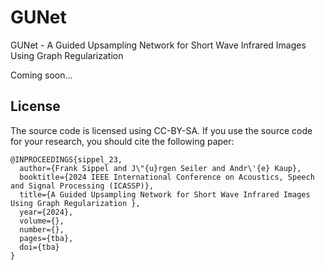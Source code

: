 # GUNet
GUNet -  A Guided Upsampling Network for Short Wave Infrared Images Using Graph Regularization

Coming soon...

## License
The source code is licensed using CC-BY-SA.
If you use the source code for your research, you should cite the following paper:
```
@INPROCEEDINGS{sippel_23,
  author={Frank Sippel and J\"{u}rgen Seiler and Andr\'{e} Kaup},
  booktitle={2024 IEEE International Conference on Acoustics, Speech and Signal Processing (ICASSP)}, 
  title={A Guided Upsampling Network for Short Wave Infrared Images Using Graph Regularization }, 
  year={2024},
  volume={},
  number={},
  pages={tba},
  doi={tba}
}
```
